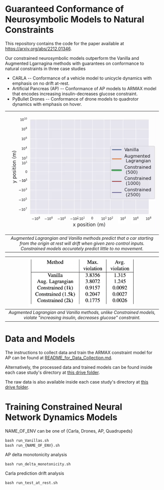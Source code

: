 # Guaranteed Conformance of Neurosymbolic Models to Natural Constraints
This repository contains the code for the paper available at https://arxiv.org/abs/2212.01346.

Our constrained neurosymbolic models outperform the Vanilla and Augmented Lgarnagina methods with guarantees on conformance to natural constraints in three case studies
* CARLA -- Conformance of a vehicle model to unicycle dynamics with emphasis on no drift at-rest.
* Artificial Pancreas (AP) -- Conformance of AP models to ARMAX model that encodes increasing insulin-decreases glucose constraint.
* PyBullet Drones -- Conformance of drone models to quadrotor dynamics with emphasis on hover.

| ![](gifs/predictions_at_rest_0_seed_20timesteps.gif) | 
|:--:| 
| *Augmented Lagrangian and Vanilla methods predict that a car starting from the origin at rest will drift when given zero control inputs. Constrained models accurately predict little to no movement.* |

| <img src="gifs/AP_table.png" width="350"> | 
|:--:| 
| *Augmented Lagrangian and Vanilla methods, unlike Constrained models, violate "increasing insulin, decreases glucose" constraint.* |



# Data and Models
The instructions to collect data and train the ARMAX constraint model for AP can be found at [README_for_Data_Collection.md](README_for_Data_Collection.md).

Alternatively, the processed data and trained models can be found inside each case study's directory at [this drive folder](https://drive.google.com/drive/folders/1L-aX46Xpkj7-1dps8lGuwRSAbENTX3lD?usp=sharing).

The raw data is also available inside each case study's directory at [this drive folder](https://drive.google.com/drive/folders/1mBGhZE1qdIXdwtYmAOgHUMsdHiW0YbxP?usp=sharing).

# Training Constrained Neural Network Dynamics Models
NAME_OF_ENV can be one of {Carla, Drones, AP, Quadrupeds}
```
bash run_Vanillas.sh
bash run_{NAME_OF_ENV}.sh
```

AP delta monotonicity analysis
```
bash run_delta_monotonicity.sh
```

Carla prediction drift analysis
```
bash run_test_at_rest.sh
```
